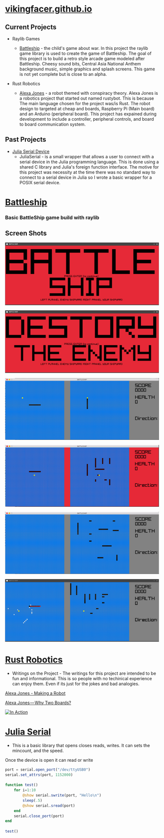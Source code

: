 # [vikingfacer.github.io](https://vikingfacer.github.io)



## Current Projects

* Raylib Games 
	* [Battleship](bs-repo) - the child's game about war. In this project the raylib game library is used to create the game of Battleship. The goal of this project is to build a retro style arcade game modeled after Battleship. Cheesy sound bits, Central Asia National Anthem background music, simple graphics and splash screens. This game is not yet complete but is close to an alpha. 


* Rust Robotics 
	* [Alexa Jones](rusty-repo) - a robot themed with conspiracy theory. Alexa Jones is a robotics project that started out named rustybot. This is because The main language chosen for the project was/is Rust. The robot design to targeted at cheap and boards, Raspberry Pi (Main board) and an Arduino (peripheral board). This project has expained during development to include a controller, peripheral controls, and board to board communication system. 


## Past Projects
* [Julia Serial Device](julia-repo)
	* JuliaSerial - is a small wrapper that allows a user to connect with a serial device in the Julia programming language. This is done using a shared C library and Julia's foreign function interface. The motive for this project was necessity at the time there was no standard way to connect to a serial device in Julia so I wrote a basic wrapper for a POSIX serial device. 


# [Battleship](bs-repo)
### Basic BattleShip game build with raylib 

## Screen Shots

![Game Intro](Battleship/screenshot5.png)

![Game Splash Screen](Battleship/screenshot4.png)

![Unfilled Ship Graveyard](Battleship/screenshot0.png)

![Illegal Move](Battleship/screenshot2.png)

![Filled Ship Graveyard](Battleship/screenshot1.png)

![Shooting](Battleship/screenshot3.png)


# [Rust Robotics](rusty-repo)

* Writings on the Project - The writings for this project are intended to be fun and informational. This is so people with no techinical experience can enjoy them. Even if its just for the jokes and bad analogies.  

[Alexa Jones - Making a Robot](https://medium.com/@jacobmontpetit/alexa-jones-45b2187083fa)

[Alexa Jones — Why Two Boards?](https://medium.com/@jacobmontpetit/alexa-jones-why-two-boards-4b9e28f1b3de)

[![In Action](http://img.youtube.com/vi/BS0gs7bHyYM/0.jpg)](http://www.youtube.com/watch?v=BS0gs7bHyYM "Alexa Jones In Action")


# [Julia Serial](julia-repo)

* This is a basic library that opens closes reads, writes. It can sets the mincount, and the speed.

Once the device is open it can read or write
```julia 
port = serial.open_port("/dev/ttyUSB0")
serial.set_attrs(port, 1152000)

function test()
    for i=1:10
    	@show serial.swrite(port, "Hello\n")
    	sleep(.5)
    	@show serial.sread(port)
    end
    serial.close_port(port)
end 

test()
```


[bs-repo]:https://github.com/vikingfacer/C-BattleShip
[rusty-repo]:https://github.com/vikingfacer/rusty_bot
[julia-repo]:https://github.com/vikingfacer/JuliaSerial